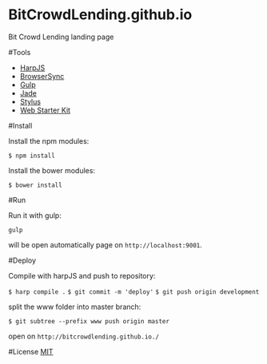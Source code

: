 # BitCrowdLending.github.io
Bit Crowd Lending landing page

#Tools
* [HarpJS](http://harpjs.com/)
* [BrowserSync](http://www.browsersync.io/)
* [Gulp](http://gulpjs.com/)
* [Jade](http://jade-lang.com/)
* [Stylus](https://learnboost.github.io/stylus/)
* [Web Starter Kit](https://developers.google.com/web/starter-kit/)

#Install

Install the npm modules:

`$ npm install`

Install the bower modules:

`$ bower install`

#Run

Run it with gulp:

`gulp`

will be open automatically page on `http://localhost:9001`.

#Deploy

Compile with harpJS and push to repository:

`$ harp compile .`
`$ git commit -m 'deploy'`
`$ git push origin development`

split the www folder into master branch:

`$ git subtree --prefix www push origin master`

open on `http://bitcrowdlending.github.io./`


#License
[MIT](./License)

